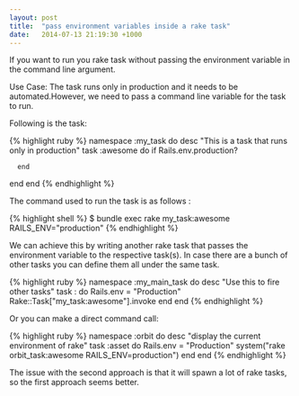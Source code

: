 ```yaml
---
layout: post
title:  "pass environment variables inside a rake task"
date:   2014-07-13 21:19:30 +1000
---
```

If you want to run you rake task without passing the environment variable in the command line argument.

Use Case: The task runs only in production and it needs to be automated.However, we need to pass a command line variable for the task to run.

Following is the task:

{% highlight ruby %}
namespace :my_task do
   desc "This is a task that runs only in production"
   task :awesome do
      if Rails.env.production?

      end
   end
end
{% endhighlight %}

The command used to run the task is as follows :

{% highlight shell %}
$ bundle exec rake my_task:awesome RAILS_ENV="production"
{% endhighlight %}

We can achieve this by writing another rake task that passes the environment variable to the respective task(s). In case there are a bunch of other tasks you can define them all under the same task.

{% highlight ruby %}
namespace :my_main_task do
  desc "Use this to fire other tasks"
  task : do
     Rails.env = "Production"
     Rake::Task["my_task:awesome"].invoke
  end
end
{% endhighlight %}

Or you can make a direct command call:

{% highlight ruby %}
namespace :orbit do
  desc "display the current environment of rake"
  task :asset do
     Rails.env = "Production"
     system("rake orbit_task:awesome RAILS_ENV=production")
  end
end
{% endhighlight %}

The issue with the second approach is that it will spawn a lot of rake tasks, so the first approach seems better.
